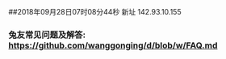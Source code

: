 ##2018年09月28日07时08分44秒 新址 142.93.10.155
### 兔友常见问题及解答: https://github.com/wanggonging/d/blob/w/FAQ.md
